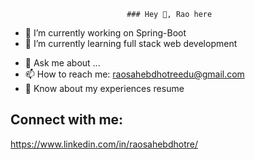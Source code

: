                               ### Hey 👋, Rao here

- 🔭 I’m currently working on Spring-Boot
- 🌱 I’m currently learning full stack web development
<!--- 👯 I’m looking to collaborate on ...
- 🤔 I’m looking for help with ... -->
- 💬 Ask me about ...
- 📫 How to reach me: raosahebdhotreedu@gmail.com
- 📄 Know about my experiences resume
<!--- 😄 Pronouns: ...
- ⚡ Fun fact: ...-->
## Connect with me:
https://www.linkedin.com/in/raosahebdhotre/

